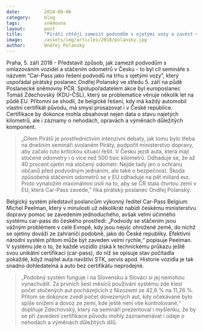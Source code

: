 ```yaml
---
date:         2018-09-06
category:     blog
tags:         sněmovna
layout:       post
title:        "Piráti chtějí zamezit podvodům s ojetými vozy a zavést v Česku certifikát vozidla Car-Pass"
image:        /assets/img/articles/2018/polansky.jpg
author:       Ondřej Polanský
---
```


Praha, 5. září 2018 - Představit způsob, jak zamezit podvodům s omlazováním vozidel a stáčením odometrů v Česku - to byl cíl semináře s názvem “Car-Pass jako řešení podvodů na trhu s ojetými vozy”, který uspořádal pirátský poslanec Ondřej Polanský ve středu 5. září na půdě Poslanecké sněmovny PČR. Spolupořadatelem akce byl europoslanec Tomáš Zdechovský (KDU-ČSL), který se problematice věnuje několik let na půdě EU. Přítomní se shodli, že belgické řešení, kdy má každý automobil vlastní certifikát původu, má smysl prosazovat i v České republice. Certifikace by dokonce mohla obsahovat nejen data o stavu najetých kilometrů, ale i záznamy o nehodách, opravách a výměnách důležitých komponent.

> „Cílem Pirátů je prostřednictvím intenzivní debaty, jak tomu bylo třeba na dnešním semináři svolaném Piráty, podpořit ministerstvo dopravy, aby začalo tuto kritickou situaci řešit. V Česku jezdí auta, která mají stočené odometry i o více než 500 tisíc kilometrů. Odhaduje se, že až 40 procent ojetin má stočený odometr. Nejde tady jen o ochranu občanů před podvodným jednáním, ale také o bezpečnost. Škoda způsobená stáčením odometrů se v EU odhaduje na pět miliard eur. Proto vynaložím maximálmní úsilí na to, aby se ČR stala čtvrtou zemí v EU, která Car-Pass zavede,” říká pirátský poslanec Ondřej Polanský.

Belgický systém představil poslancům výkonný ředitel Car-Pass Belgium Michel Peelman, který v minulosti už několikrát nabídl českému ministerstvu dopravy pomoc se zavedením jednoduchého, avšak velmi účinného systému car-pass do českého prostředí: „Podvody se stáčením jsou vážným problémem v celé Evropě, kdy jsou nejvíc ohrožené země, do nichž se ojetiny dováží ze zahraničí podobně, jako do České republiky. Efektivní národní systém přitom může být zaveden velmi rychle,“ popisuje Peelman.  V systému jde o to, že každé vozidlo získá k technickému průkazu ještě svou unikátní certifikaci (car-pass), do níž se opisuje stav počítadla pokaždé, když majitel auta navštíví STK, servis apod. Historie vozidla je tak snadno dohledatelná a auto bez certifikátu neprodejné.

> „Podobný systém funguje i na Slovensku a Slováci si jej nemohou vynachválit. Za prvních šest měsíců používání systému zde klesl počet stočených aut pocházejících z Nizozemí ze 42,6 % na 11,26 %. Přitom se dokonce zvedl počet dovezených aut, kdy očekávané bylo spíše snížení a dovoz ze zemí, kde ještě není vše kontrolované,“ doplňuje Zdechovský, který na semináři prezentoval i myšlenku, že by se při zavedení certifikace původu mohly zaznamenávat i údaje o nehodách a výměnách důležitých dílů. 


